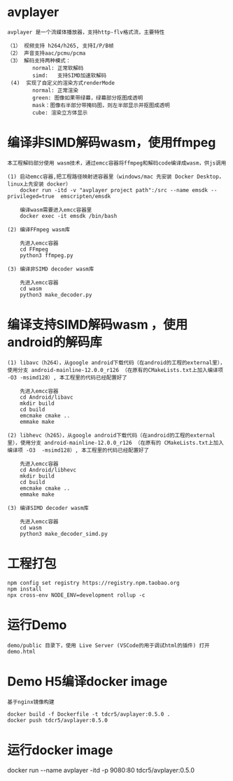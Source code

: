 # avplayer
    avplayer 是一个流媒体播放器，支持http-flv格式流，主要特性
    
    （1） 视频支持 h264/h265, 支持I/P/B帧
    （2） 声音支持aac/pcmu/pcma
    （3） 解码支持两种模式：
            normal: 正常软解码
            simd:   支持SIMD加速软解码
     (4)  实现了自定义的渲染方式renderMode
            normal: 正常渲染
            green: 图像如果带绿幕，绿幕部分抠图成透明
            mask：图像右半部分带掩码图，则左半部显示并抠图成透明
            cube: 渲染立方体显示



# 编译非SIMD解码wasm，使用ffmpeg
    本工程解码部分使用 wasm技术，通过emcc容器将ffmpeg和解码code编译成wasm，供js调用

    (1) 启动emcc容器,把工程路径映射进容器里（windows/mac 先安装 Docker Desktop， linux上先安装 docker）
        docker run -itd -v "avplayer project path":/src --name emsdk --privileged=true  emscripten/emsdk

        编译wasm需要进入emcc容器里
        docker exec -it emsdk /bin/bash

    (2) 编译FFmpeg wasm库
        
        先进入emcc容器
        cd FFmpeg
        python3 ffmpeg.py

    (3) 编译非SIMD decoder wasm库 

        先进入emcc容器
        cd wasm
        python3 make_decoder.py

 # 编译支持SIMD解码wasm ，使用android的解码库

    (1) libavc（h264），从google android下载代码（在android的工程的external里），使用分支 android-mainline-12.0.0_r126 （在原有的CMakeLists.txt上加入编译项  -O3 -msimd128）, 本工程里的代码已经配置好了

        先进入emcc容器
        cd Android/libavc
        mkdir build
        cd build
        emcmake cmake ..
        emmake make       

    (2) libhevc（h265），从google android下载代码（在android的工程的external里），使用分支 android-mainline-12.0.0_r126 （在原有的 CMakeLists.txt上加入编译项 -O3  -msimd128）, 本工程里的代码已经配置好了

        先进入emcc容器
        cd Android/libhevc
        mkdir build
        cd build
        emcmake cmake ..
        emmake make    

    (3) 编译SIMD decoder wasm库 

        先进入emcc容器
        cd wasm
        python3 make_decoder_simd.py

# 工程打包
   
    npm config set registry https://registry.npm.taobao.org
    npm install
    npx cross-env NODE_ENV=development rollup -c 

# 运行Demo

    demo/public 目录下，使用 Live Server (VSCode的用于调试html的插件) 打开 demo.html


# Demo H5编译docker image

    基于nginx镜像构建

    docker build -f Dockerfile -t tdcr5/avplayer:0.5.0 .
    docker push tdcr5/avplayer:0.5.0



# 运行docker image

docker run --name avplayer -itd -p 9080:80 tdcr5/avplayer:0.5.0





